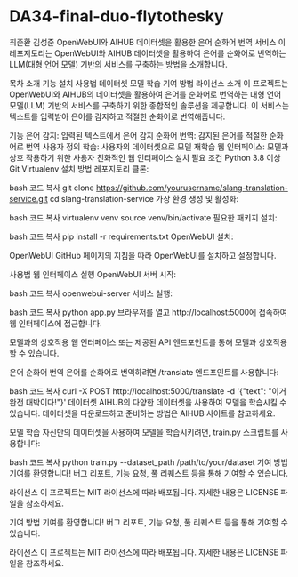 # DA34-final-duo-flytothesky
최준환 김성준
OpenWebUI와 AIHUB 데이터셋을 활용한 은어 순화어 번역 서비스
이 레포지토리는 OpenWebUI와 AIHUB 데이터셋을 활용하여 은어를 순화어로 번역하는 LLM(대형 언어 모델) 기반의 서비스를 구축하는 방법을 소개합니다.

목차
소개
기능
설치
사용법
데이터셋
모델 학습
기여 방법
라이선스
소개
이 프로젝트는 OpenWebUI와 AIHUB의 데이터셋을 활용하여 은어를 순화어로 번역하는 대형 언어 모델(LLM) 기반의 서비스를 구축하기 위한 종합적인 솔루션을 제공합니다. 이 서비스는 텍스트를 입력받아 은어를 감지하고 적절한 순화어로 번역해줍니다.

기능
은어 감지: 입력된 텍스트에서 은어 감지
순화어 번역: 감지된 은어를 적절한 순화어로 번역
사용자 정의 학습: 사용자의 데이터셋으로 모델 재학습
웹 인터페이스: 모델과 상호 작용하기 위한 사용자 친화적인 웹 인터페이스
설치
필요 조건
Python 3.8 이상
Git
Virtualenv
설치 방법
레포지토리 클론:

bash
코드 복사
git clone https://github.com/yourusername/slang-translation-service.git
cd slang-translation-service
가상 환경 생성 및 활성화:

bash
코드 복사
virtualenv venv
source venv/bin/activate
필요한 패키지 설치:

bash
코드 복사
pip install -r requirements.txt
OpenWebUI 설치:

OpenWebUI GitHub 페이지의 지침을 따라 OpenWebUI를 설치하고 설정합니다.

사용법
웹 인터페이스 실행
OpenWebUI 서버 시작:

bash
코드 복사
openwebui-server
서비스 실행:

bash
코드 복사
python app.py
브라우저를 열고 http://localhost:5000에 접속하여 웹 인터페이스에 접근합니다.

모델과의 상호작용
웹 인터페이스 또는 제공된 API 엔드포인트를 통해 모델과 상호작용할 수 있습니다.

은어 순화어 번역
은어를 순화어로 번역하려면 /translate 엔드포인트를 사용합니다:

bash
코드 복사
curl -X POST http://localhost:5000/translate -d '{"text": "이거 완전 대박이다!"}'
데이터셋
AIHUB의 다양한 데이터셋을 사용하여 모델을 학습시킬 수 있습니다. 데이터셋을 다운로드하고 준비하는 방법은 AIHUB 사이트를 참고하세요.

모델 학습
자신만의 데이터셋을 사용하여 모델을 학습시키려면, train.py 스크립트를 사용합니다:

bash
코드 복사
python train.py --dataset_path /path/to/your/dataset
기여 방법
기여를 환영합니다! 버그 리포트, 기능 요청, 풀 리퀘스트 등을 통해 기여할 수 있습니다.

라이선스
이 프로젝트는 MIT 라이선스에 따라 배포됩니다. 자세한 내용은 LICENSE 파일을 참조하세요.


기여 방법
기여를 환영합니다! 버그 리포트, 기능 요청, 풀 리퀘스트 등을 통해 기여할 수 있습니다.

라이선스
이 프로젝트는 MIT 라이선스에 따라 배포됩니다. 자세한 내용은 LICENSE 파일을 참조하세요.
